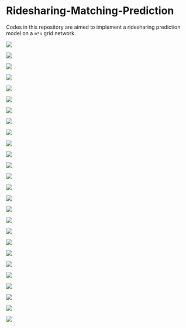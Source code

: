 # Ridesharing-Matching-Prediction

Codes in this repository are aimed to implement a ridesharing prediction model on a `m*n` grid network.

![](Images/Grid%20Network%20Experienments%201/幻灯片1.png)

![](Images/Grid%20Network%20Experienments%201/幻灯片2.png)

![](Images/Grid%20Network%20Experienments%201/幻灯片3.png)

![](Images/Grid%20Network%20Experienments%201/幻灯片4.png)

![](Images/Grid%20Network%20Experienments%201/幻灯片5.png)

![](Images/Grid%20Network%20Experienments%201/幻灯片6.png)

![](Images/Grid%20Network%20Experienments%201/幻灯片7.png)

![](Images/Grid%20Network%20Experienments%201/幻灯片8.png)

![](Images/Grid%20Network%20Experienments%201/幻灯片9.png)

![](Images/Grid%20Network%20Experienments%201/幻灯片10.png)

![](Images/Grid%20Network%20Experienments%201/幻灯片11.png)

![](Images/Grid%20Network%20Experienments%201/幻灯片12.png)

![](Images/Grid%20Network%20Experienments%201/幻灯片13.png)

![](Images/Grid%20Network%20Experienments%202/幻灯片1.png)

![](Images/Grid%20Network%20Experienments%202/幻灯片2.png)

![](Images/Grid%20Network%20Experienments%202/幻灯片3.png)

![](Images/Grid%20Network%20Experienments%202/幻灯片4.png)

![](Images/Grid%20Network%20Experienments%202/幻灯片5.png)

![](Images/Grid%20Network%20Experienments%202/幻灯片6.png)

![](Images/Grid%20Network%20Experienments%202/幻灯片7.png)

![](Images/Grid%20Network%20Experienments%202/幻灯片8.png)

![](Images/Grid%20Network%20Experienments%202/幻灯片9.png)

![](Images/Grid%20Network%20Experienments%202/幻灯片10.png)

![](Images/Grid%20Network%20Experienments%202/幻灯片11.png)

![](Images/Grid%20Network%20Experienments%202/幻灯片12.png)

![](Images/Grid%20Network%20Experienments%202/幻灯片13.png)